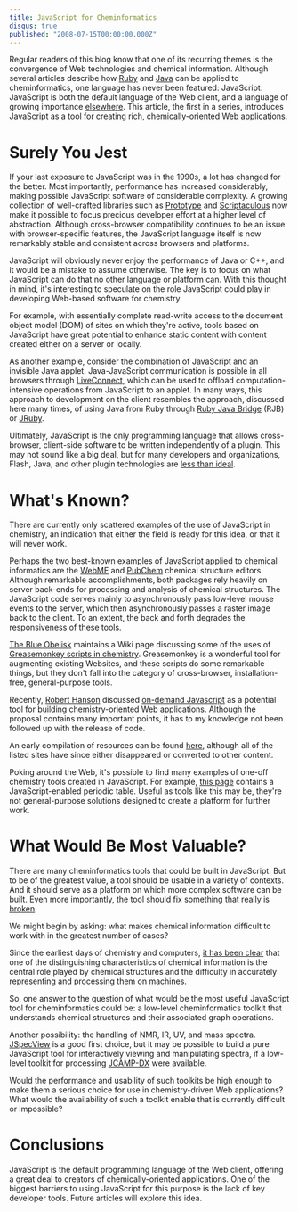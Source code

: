 ```yaml
---
title: JavaScript for Cheminformatics
disqus: true
published: "2008-07-15T00:00:00.000Z"
---
```


Regular readers of this blog know that one of its recurring themes is the convergence of Web technologies and chemical information. Although several articles describe how [Ruby](/articles/tag/ruby) and [Java](/articles/tag/java) can be applied to cheminformatics, one language has never been featured: JavaScript. JavaScript is both the default language of the Web client, and a language of growing importance [elsewhere](/articles/2007/05/25/flex-rich-internet-applications-and-cheminformatics). This article, the first in a series, introduces JavaScript as a tool for creating rich, chemically-oriented Web applications.

# Surely You Jest

If your last exposure to JavaScript was in the 1990s, a lot has changed for the better. Most importantly, performance has increased considerably, making possible JavaScript software of considerable complexity. A growing collection of well-crafted libraries such as [Prototype](http://www.prototypejs.org/) and [Scriptaculous](http://script.aculo.us/) now make it possible to focus precious developer effort at a higher level of abstraction. Although cross-browser compatibility continues to be an issue with browser-specific features, the JavaScript language itself is now remarkably stable and consistent across browsers and platforms.

JavaScript will obviously never enjoy the performance of Java or C++, and it would be a mistake to assume otherwise. The key is to focus on what JavaScript can do that no other language or platform can. With this thought in mind, it's interesting to speculate on the role JavaScript could play in developing Web-based software for chemistry.

For example, with essentially complete read-write access to the document object model (DOM) of sites on which they're active, tools based on JavaScript have great potential to enhance static content with content created either on a server or locally.

As another example, consider the combination of JavaScript and an invisible Java applet. Java-JavaScript communication is possible in all browsers through [LiveConnect](http://developer.mozilla.org/en/docs/LiveConnect), which can be used to offload computation-intensive operations from JavaScript to an applet. In many ways, this approach to development on the client resembles the approach, discussed here many times, of using Java from Ruby through [Ruby Java Bridge](/articles/tag/rjb) (RJB) or [JRuby](/articles/tag/jruby).

Ultimately, JavaScript is the only programming language that allows cross-browser, client-side software to be written independently of a plugin. This may not sound like a big deal, but for many developers and organizations, Flash, Java, and other plugin technologies are [less than ideal](http://www.javaworld.com/javaworld/jw-05-2008/jw-05-applets.html?page=2).

# What's Known?

There are currently only scattered examples of the use of JavaScript in chemistry, an indication that either the field is ready for this idea, or that it will never work.

Perhaps the two best-known examples of JavaScript applied to chemical informatics are the [WebME](/articles/2006/11/09/look-ma-no-applets) and [PubChem](http://pubchem.ncbi.nlm.nih.gov/edit/) chemical structure editors. Although remarkable accomplishments, both packages rely heavily on server back-ends for processing and analysis of chemical structures. The JavaScript code serves mainly to asynchronously pass low-level mouse events to the server, which then asynchronously passes a raster image back to the client. To an extent, the back and forth degrades the responsiveness of these tools.

[The Blue Obelisk](http://blueobelisk.sourceforge.net/wiki/Main_Page) maintains a Wiki page discussing some of the uses of [Greasemonkey scripts in chemistry](http://blueobelisk.sourceforge.net/wiki/Using_Javascript_and_Greasemonkey_for_Chemistry). Greasemonkey is a wonderful tool for augmenting existing Websites, and these scripts do some remarkable things, but they don't fall into the category of cross-browser, installation-free, general-purpose tools.

Recently, [Robert Hanson](http://www.stolaf.edu/people/hansonr/) discussed [on-demand Javascript](http://chemapps.stolaf.edu/jmol/presentations/bcce19/hansonr-bcce19-ajax.ppt) as a potential tool for building chemistry-oriented Web applications. Although the proposal contains many important points, it has to my knowledge not been followed up with the release of code.

An early compilation of resources can be found [here](http://www.ch.ic.ac.uk/java/), although all of the listed sites have since either disappeared or converted to other content.

Poking around the Web, it's possible to find many examples of one-off chemistry tools created in JavaScript. For example, [this page](http://chemistry.about.com/od/periodictables/l/bljavaperiodictable.htm) contains a JavaScript-enabled periodic table. Useful as tools like this may be, they're not general-purpose solutions designed to create a platform for further work.

# What Would Be Most Valuable?

There are many cheminformatics tools that could be built in JavaScript. But to be of the greatest value, a tool should be usable in a variety of contexts. And it should serve as a platform on which more complex software can be built. Even more importantly, the tool should fix something that really is [broken](/articles/tag/broken).

We might begin by asking: what makes chemical information difficult to work with in the greatest number of cases?

Since the earliest days of chemistry and computers, [it has been clear](/articles/2006/09/03/peculiarities-of-chemical-information) that one of the distinguishing characteristics of chemical information is the central role played by chemical structures and the difficulty in accurately representing and processing them on machines.

So, one answer to the question of what would be the most useful JavaScript tool for cheminformatics could be: a low-level cheminformatics toolkit that understands chemical structures and their associated graph operations.

Another possibility: the handling of NMR, IR, UV, and mass spectra. [JSpecView](/articles/tag/jspecview) is a good first choice, but it may be possible to build a pure JavaScript tool for interactively viewing and manipulating spectra, if a low-level toolkit for processing [JCAMP-DX](http://old.iupac.org/standing/cpep/wp_jcamp_dx.html) were available.

Would the performance and usability of such toolkits be high enough to make them a serious choice for use in chemistry-driven Web applications? What would the availability of such a toolkit enable that is currently difficult or impossible?

# Conclusions

JavaScript is the default programming language of the Web client, offering a great deal to creators of chemically-oriented applications. One of the biggest barriers to using JavaScript for this purpose is the lack of key developer tools. Future articles will explore this idea.

